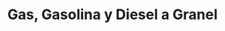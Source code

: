 ---
title: "Gas, Gasolina y Diesel a Granel"
url: /samaipata/gas-gasolina-y-diesel-a-granel/
shop: Gasflaschen
---